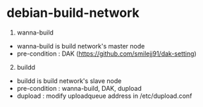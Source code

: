 # debian-build-network

1. wanna-build
 - wanna-build is build network's master node
 - pre-condition : DAK (https://github.com/smilejj91/dak-setting)

2. buildd
 - buildd is build network's slave node
 - pre-condition : wanna-build, DAK, dupload
  - dupload : modify uploadqueue address in /etc/dupload.conf
